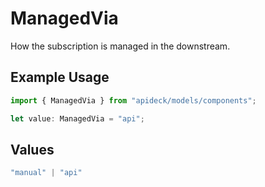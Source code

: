 # ManagedVia

How the subscription is managed in the downstream.

## Example Usage

```typescript
import { ManagedVia } from "apideck/models/components";

let value: ManagedVia = "api";
```

## Values

```typescript
"manual" | "api"
```